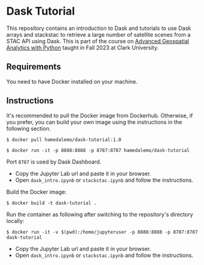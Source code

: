 # Dask Tutorial
This repository contains an introduction to Dask and tutorials to use Dask arrays and stackstac to retrieve a large number of satellite scenes from a STAC API using Dask. This is part of the course on [Advanced Geospatial Analytics with Python](https://hamedalemo.github.io/advanced-geo-python/intro.html) taught in Fall 2023 at Clark University. 


## Requirements

You need to have Docker installed on your machine. 


## Instructions

It's recommended to pull the Docker image from Dockerhub. Otherwise, if you prefer, you can build your own image using the instructions in the following section. 

```
$ docker pull hamedalemo/dask-tutorial:1.0
```

```
$ docker run -it -p 8888:8888 -p 8787:8787 hamedalemo/dask-tutorial
```

Port `8787` is used by Dask Dashboard.

- Copy the Jupyter Lab url and paste it in your browser. 
- Open `dask_intro.ipynb` or `stackstac.ipynb` and follow the instructions. 


Build the Docker image:
```
$ docker build -t dask-tutorial .
```

Run the container as following after switching to the repository's directory locally:
```
$ docker run -it -v $(pwd):/home/jupyteruser -p 8888:8888 -p 8787:8787 dask-tutorial
```
- Copy the Jupyter Lab url and paste it in your browser. 
- Open `dask_intro.ipynb` or `stackstac.ipynb` and follow the instructions. 
